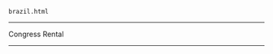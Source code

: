 
    brazil.html
----------------------------------------------------------

Congress Rental




----------------------------------------------------------
